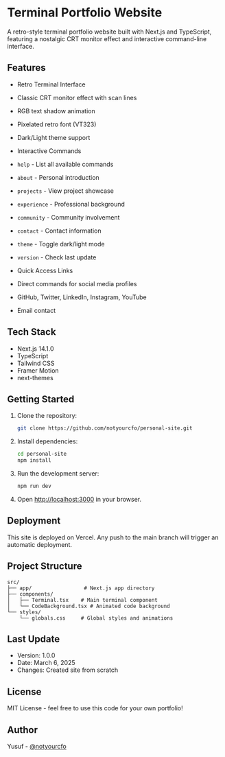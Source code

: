 # Terminal Portfolio Website

A retro-style terminal portfolio website built with Next.js and TypeScript, featuring a nostalgic CRT monitor effect and interactive command-line interface.

## Features

-  Retro Terminal Interface
  - Classic CRT monitor effect with scan lines
  - RGB text shadow animation
  - Pixelated retro font (VT323)
  - Dark/Light theme support

-  Interactive Commands
  - `help` - List all available commands
  - `about` - Personal introduction
  - `projects` - View project showcase
  - `experience` - Professional background
  - `community` - Community involvement
  - `contact` - Contact information
  - `theme` - Toggle dark/light mode
  - `version` - Check last update

-  Quick Access Links
  - Direct commands for social media profiles
  - GitHub, Twitter, LinkedIn, Instagram, YouTube
  - Email contact

## Tech Stack

- Next.js 14.1.0
- TypeScript
- Tailwind CSS
- Framer Motion
- next-themes

## Getting Started

1. Clone the repository:
   ```bash
   git clone https://github.com/notyourcfo/personal-site.git
   ```

2. Install dependencies:
   ```bash
   cd personal-site
   npm install
   ```

3. Run the development server:
   ```bash
   npm run dev
   ```

4. Open [http://localhost:3000](http://localhost:3000) in your browser.

## Deployment

This site is deployed on Vercel. Any push to the main branch will trigger an automatic deployment.

## Project Structure

```
src/
├── app/                 # Next.js app directory
├── components/         
│   ├── Terminal.tsx    # Main terminal component
│   └── CodeBackground.tsx # Animated code background
└── styles/
    └── globals.css     # Global styles and animations
```

## Last Update

- Version: 1.0.0
- Date: March 6, 2025
- Changes: Created site from scratch

## License

MIT License - feel free to use this code for your own portfolio!

## Author

Yusuf - [@notyourcfo](https://twitter.com/notyourcfo)
